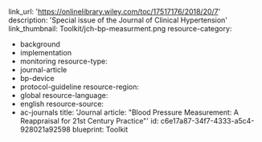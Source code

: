 link_url: 'https://onlinelibrary.wiley.com/toc/17517176/2018/20/7'
description: 'Special issue of the Journal of Clinical Hypertension'
link_thumbnail: Toolkit/jch-bp-measurment.png
resource-category:
  - background
  - implementation
  - monitoring
resource-type:
  - journal-article
  - bp-device
  - protocol-guideline
resource-region:
  - global
resource-language:
  - english
resource-source:
  - ac-journals
title: 'Journal article: "Blood Pressure Measurement: A Reappraisal for 21st Century Practice"'
id: c6e17a87-34f7-4333-a5c4-928021a92598
blueprint: Toolkit
